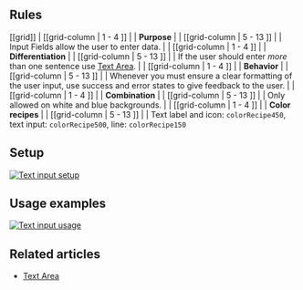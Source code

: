 ## Rules

[[grid]]
| [[grid-column | 1 - 4 ]]
| | **Purpose**
|
| [[grid-column | 5 - 13 ]]
| |  Input Fields allow the user to enter data.
|
| [[grid-column | 1 - 4 ]]
| | **Differentiation**
|
| [[grid-column | 5 - 13 ]]
| |  If the user should enter _more_ than one sentence use [Text Area](/pattern/TextArea?styleguide-components-enabled=true&react--core-components-enabled=true&core-components-enabled=true).
|
| [[grid-column | 1 - 4 ]]
| | **Behavior**
|
| [[grid-column | 5 - 13 ]]
| |  Whenever you must ensure a clear formatting of the user input, use success and error states to give feedback to the user.
|
| [[grid-column | 1 - 4 ]]
| | **Combination**
|
| [[grid-column | 5 - 13 ]]
| |  Only allowed on white and blue backgrounds.
|
| [[grid-column | 1 - 4 ]]
| | **Color recipes**
|
| [[grid-column | 5 - 13 ]]
| | Text label and icon: `colorRecipe450`, text input: `colorRecipe500`, line: `colorRecipe150`

## Setup

[![Text input setup](/api/static/documentation/components/text-input/text-input_setup.png)](/api/static/documentation/components/text-input/text-input_setup.png)

## Usage examples

[![Text input usage](/api/static/documentation/components/text-input/text-input_usage.png)](/api/static/documentation/components/text-input/text-input_usage.png)

## Related articles

- [Text Area](/pattern/TextArea?styleguide-components-enabled=true&react--core-components-enabled=true&core-components-enabled=true)

